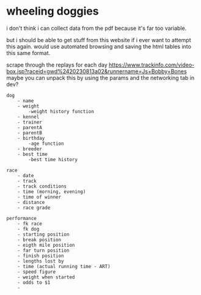 # wheeling doggies

i don't think i can collect data from the pdf because it's far too variable.

but i should be able to get stuff from this website if i ever want to attempt this again. would use automated browsing and saving the html tables into this same format.

scrape  through the replays for each day
https://www.trackinfo.com/video-box.jsp?raceid=gwd%2420230813a02&runnername=Js+Bobby+Bones
maybe you can unpack this by using the params and the networking tab in dev?


```
dog
    - name
    - weight
        -weight history function
    - kennel
    - trainer
    - parentA
    - parentB
    - birthday
        -age function
    - breeder
    - best time
        -best time history

race
    - date
    - track
    - track conditions
    - time (morning, evening)
    - time of winner
    - distance
    - race grade

performance
    - fk race
    - fk dog
    - starting position
    - break position
    - eigth mile position
    - far turn position
    - finish position
    - lengths lost by
    - time (actual running time - ART)
    - speed figure
    - weight when started
    - odds to $1
    - 

 ```

